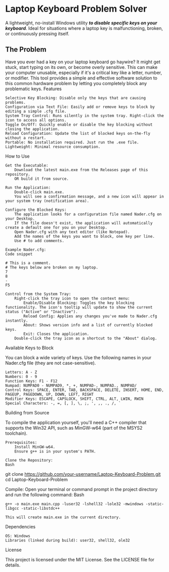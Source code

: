 # Laptop Keyboard Problem Solver

A lightweight, no-install Windows utility ***to disable specific keys on your keyboard***. Ideal for situations where a laptop key is malfunctioning, broken, or continuously pressing itself.

## The Problem

Have you ever had a key on your laptop keyboard go haywire? It might get stuck, start typing on its own, or become overly sensitive. This can make your computer unusable, especially if it's a critical key like a letter, number, or modifier. This tool provides a simple and effective software solution to this common hardware problem by letting you completely block any problematic keys.
Features

    Selective Key Blocking: Disable only the keys that are causing problems.
    Configuration via Text File: Easily add or remove keys to block by editing a simple .cfg file.
    System Tray Control: Runs silently in the system tray. Right-click the icon to access all options.
    Toggle On/Off: Quickly enable or disable the key blocking without closing the application.
    Reload Configuration: Update the list of blocked keys on-the-fly without a restart.
    Portable: No installation required. Just run the .exe file.
    Lightweight: Minimal resource consumption.

How to Use

    Get the Executable:
        Download the latest main.exe from the Releases page of this repository.
        OR build it from source.

    Run the Application:
        Double-click main.exe.
        You will see a confirmation message, and a new icon will appear in your system tray (notification area).

    Configure the Blocked Keys:
        The application looks for a configuration file named Nader.cfg on your Desktop.
        If the file doesn't exist, the application will automatically create a default one for you on your Desktop.
        Open Nader.cfg with any text editor (like Notepad).
        Add the names of the keys you want to block, one key per line.
        Use # to add comments.

    Example Nader.cfg:
    Code snippet

    # This is a comment.
    # The keys below are broken on my laptop.
    7
    8
    -
    F5

    Control from the System Tray:
        Right-click the tray icon to open the context menu:
            Enable/Disable Blocking: Toggles the key blocking functionality. The icon's tooltip will update to show the current status ("Active" or "Inactive").
            Reload Config: Applies any changes you've made to Nader.cfg instantly.
            About: Shows version info and a list of currently blocked keys.
            Exit: Closes the application.
        Double-click the tray icon as a shortcut to the "About" dialog.

Available Keys to Block

You can block a wide variety of keys. Use the following names in your Nader.cfg file (they are not case-sensitive).

    Letters: A - Z
    Numbers: 0 - 9
    Function Keys: F1 - F12
    Numpad: NUMPAD0 - NUMPAD9, *, +, NUMPAD-, NUMPAD., NUMPAD/
    Control Keys: SPACE, ENTER, TAB, BACKSPACE, DELETE, INSERT, HOME, END, PAGEUP, PAGEDOWN, UP, DOWN, LEFT, RIGHT
    Modifier Keys: ESCAPE, CAPSLOCK, SHIFT, CTRL, ALT, LWIN, RWIN
    Special Characters: -, =, [, ], \, ;, ', ,, ., /, `

Building from Source

To compile the application yourself, you'll need a C++ compiler that supports the Win32 API, such as MinGW-w64 (part of the MSYS2 toolchain).

    Prerequisites:
        Install MinGW-w64.
        Ensure g++ is in your system's PATH.

    Clone the Repository:
    Bash

git clone https://github.com/your-username/Laptop-Keyboard-Problem.git
cd Laptop-Keyboard-Problem

Compile:
Open your terminal or command prompt in the project directory and run the following command:
Bash

    g++ -o main.exe main.cpp -luser32 -lshell32 -lole32 -mwindows -static-libgcc -static-libstdc++

    This will create main.exe in the current directory.

Dependencies

    OS: Windows
    Libraries (linked during build): user32, shell32, ole32

License

This project is licensed under the MIT License. See the LICENSE file for details.

